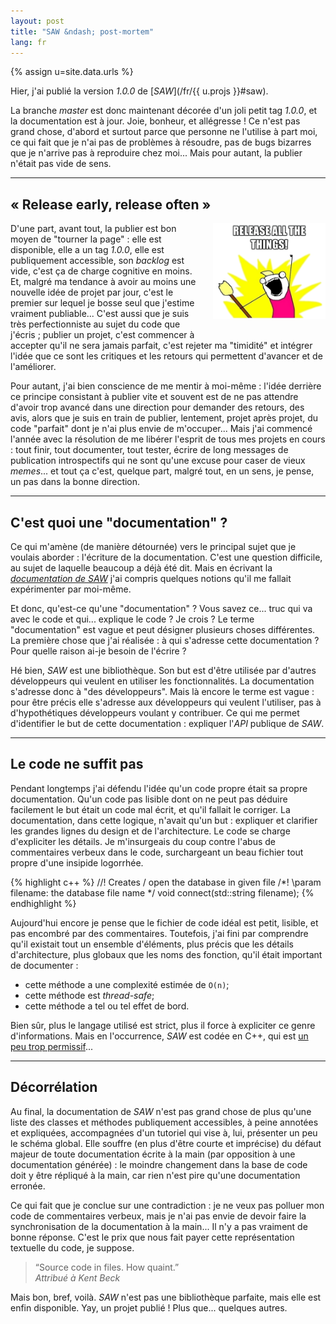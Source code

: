 ```yaml
---
layout: post
title: "SAW &ndash; post-mortem"
lang: fr
---
```


{% assign u=site.data.urls %}

Hier, j'ai publié la version *1.0.0* de [*SAW*](/fr/{{ u.projs }}#saw).

La branche *master* est donc maintenant décorée d'un joli petit tag *1.0.0*, et
la documentation est à jour. Joie, bonheur, et allégresse&nbsp;! Ce n'est pas grand
chose, d'abord et surtout parce que personne ne l'utilise à part moi, ce qui
fait que je n'ai pas de problèmes à résoudre, pas de bugs bizarres que je
n'arrive pas à reproduire chez moi... Mais pour autant, la publier n'était pas
vide de sens.

---

## «&nbsp;Release early, release often&nbsp;»

<div style="float: right; margin: 0 0 16px 16px">
  <img src="/img/saw/release.png" width="180px" style="margin: 0" />
</div>

D'une part, avant tout, la publier est bon moyen de "tourner la page"&nbsp;:
elle est disponible, elle a un tag *1.0.0*, elle est publiquement accessible,
son *backlog* est vide, c'est ça de charge cognitive en moins. Et, malgré ma
tendance à avoir au moins une nouvelle idée de projet par jour, c'est le
premier sur lequel je bosse seul que j'estime vraiment publiable... C'est aussi
que je suis très perfectionniste au sujet du code que j'écris ; publier un
projet, c'est commencer à accepter qu'il ne sera jamais parfait, c'est rejeter
ma "timidité" et intégrer l'idée que ce sont les critiques et les retours qui
permettent d'avancer et de l'améliorer.

Pour autant, j'ai bien conscience de me mentir à moi-même : l'idée derrière ce
principe consistant à publier vite et souvent est de ne pas attendre d'avoir
trop avancé dans une direction pour demander des retours, des avis, alors que
je suis en train de publier, lentement, projet après projet, du code "parfait"
dont je n'ai plus envie de m'occuper... Mais j'ai commencé l'année avec la
résolution de me libérer l'esprit de tous mes projets en cours : tout finir,
tout documenter, tout tester, écrire de long messages de publication
introspectifs qui ne sont qu'une excuse pour caser de vieux *memes*... et tout
ça c'est, quelque part, malgré tout, en un sens, je pense, un pas dans la bonne
direction.

---

## C'est quoi une "documentation"&nbsp;?

Ce qui m'amène (de manière détournée) vers le principal sujet que je voulais
aborder&nbsp;: l'écriture de la documentation. C'est une question difficile, au
sujet de laquelle beaucoup a déjà été dit. Mais en écrivant la
[*documentation de SAW*](https://github.com/nicuveo/saw/wiki) j'ai compris
quelques notions qu'il me fallait expérimenter par moi-même.

Et donc, qu'est-ce qu'une "documentation"&nbsp;? Vous savez ce... truc qui va
avec le code et qui... explique le code&nbsp;? Je crois&nbsp;? Le terme
"documentation" est vague et peut désigner plusieurs choses différentes. La
première chose que j'ai réalisée : à qui s'adresse cette documentation&nbsp;?
Pour quelle raison ai-je besoin de l'écrire&nbsp;?

Hé bien, *SAW* est une bibliothèque. Son but est d'être utilisée par d'autres
développeurs qui veulent en utiliser les fonctionnalités. La documentation
s'adresse donc à "des développeurs". Mais là encore le terme est vague&nbsp;:
pour être précis elle s'adresse aux développeurs qui veulent l'utiliser, pas à
d'hypothétiques développeurs voulant y contribuer. Ce qui me permet
d'identifier le but de cette documentation : expliquer l'*API* publique de
*SAW*.

---

## Le code ne suffit pas

Pendant longtemps j'ai défendu l'idée qu'un code propre était sa propre
documentation. Qu'un code pas lisible dont on ne peut pas déduire facilement le
but était un code mal écrit, et qu'il fallait le corriger. La documentation,
dans cette logique, n'avait qu'un but&nbsp;: expliquer et clarifier les grandes
lignes du design et de l'architecture. Le code se charge d'expliciter les
détails. Je m'insurgeais du coup contre l'abus de commentaires verbeux dans le
code, surchargeant un beau fichier tout propre d'une insipide logorrhée.

{% highlight c++ %}
//! Creates / open the database in given file
/*!
\param filename: the database file name
*/
void connect(std::string filename);
{% endhighlight %}

Aujourd'hui encore je pense que le fichier de code idéal est petit, lisible, et
pas encombré par des commentaires. Toutefois, j'ai fini par comprendre qu'il
existait tout un ensemble d'éléments, plus précis que les détails
d'architecture, plus globaux que les noms des fonction, qu'il était important
de documenter :

* cette méthode a une complexité estimée de `O(n)`;
* cette méthode est *thread-safe*;
* cette méthode a tel ou tel effet de bord.

Bien sûr, plus le langage utilisé est strict, plus il force à expliciter ce
genre d'informations. Mais en l'occurrence, *SAW* est codée en C++, qui est
[un peu trop permissif](http://en.cppreference.com/w/cpp/language/const_cast)...

---

## Décorrélation

Au final, la documentation de *SAW* n'est pas grand chose de plus qu'une liste
des classes et méthodes publiquement accessibles, à peine annotées et
expliquées, accompagnées d'un tutoriel qui vise à, lui, présenter un peu le
schéma global. Elle souffre (en plus d'être courte et imprécise) du défaut
majeur de toute documentation écrite à la main (par opposition à une
documentation générée)&nbsp;: le moindre changement dans la base de code doit y
être répliqué à la main, car rien n'est pire qu'une documentation erronée.

Ce qui fait que je conclue sur une contradiction&nbsp;: je ne veux pas polluer
mon code de commentaires verbeux, mais je n'ai pas envie de devoir faire la
synchronisation de la documentation à la main... Il n'y a pas vraiment de bonne
réponse. C'est le prix que nous fait payer cette représentation textuelle du
code, je suppose.

> “Source code in files. How quaint.” <br />
> *Attribué à Kent Beck*

Mais bon, bref, voilà. *SAW* n'est pas une bibliothèque parfaite, mais elle est
enfin disponible. Yay, un projet publié&nbsp;! Plus que... quelques autres.
